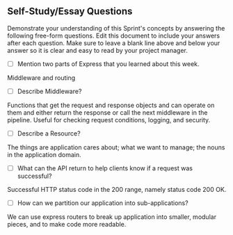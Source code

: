 ## Self-Study/Essay Questions

Demonstrate your understanding of this Sprint's concepts by answering the following free-form questions. Edit this document to include your answers after each question. Make sure to leave a blank line above and below your answer so it is clear and easy to read by your project manager.

- [ ] Mention two parts of Express that you learned about this week.

Middleware and routing

- [ ] Describe Middleware?

Functions that get the request and response objects and can operate on them and either return the response or call the next middleware in the pipeline. Useful for checking request conditions, logging, and security.

- [ ] Describe a Resource?

The things are application cares about; what we want to manage; the nouns in the application domain.

- [ ] What can the API return to help clients know if a request was successful?

Successful HTTP status code in the 200 range, namely status code 200 OK.

- [ ] How can we partition our application into sub-applications?

We can use express routers to break up application into smaller, modular pieces, and to make code more readable.